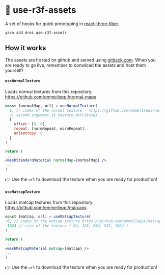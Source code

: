 # 🧰 use-r3f-assets

A set of hooks for quick prototyping in [react-three-fiber](https://github.com/react-spring/react-three-fiber).

```bash
yarn add drei use-r3f-assets
```

## How it works

The assets are hosted on github and served using [githack.com](https://raw.githack.com/). When you are ready to go live, remember to donwload the assets and host them yourself!

#### `useNormalTexture`

Loads normal textures from this repository: https://github.com/emmelleppi/normal-maps


```jsx
const [normalMap, url] = useNormalTexture(
  1, // index of the normal texture - https://github.com/emmelleppi/normal-maps/blob/master/normals.json
  // second argument is texture attributes 
  { 
    offset: [0, 0], 
    repeat: [normRepeat, normRepeat], 
    anisotropy: 8
  }
)

return (
...
<meshStandardMaterial normalMap={normalMap} />
...
)

 ```
 
 👉 Use the `url` to download the texture when you are ready for production!
 
 
 #### `useMatcapTexture`
 
 Loads matcap textures from this repository: https://github.com/emmelleppi/matcaps
 
 ```jsx
const [matcap, url] = useMatcapTexture(
  0, // index of the matcap texture https://github.com/emmelleppi/matcaps/blob/master/matcap-list.json
  1024 // size of the texture ( 64, 128, 256, 512, 1024 ) 
)

return (
...
<meshMatcapMaterial matcap={matcap} />
...
)
 ```
 
  👉 Use the `url` to download the texture when you are ready for production!

